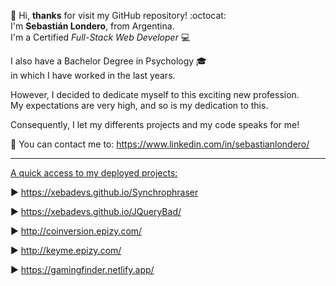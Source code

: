 👋 Hi, <b>thanks</b> for visit my GitHub repository! :octocat: <br>
I'm <b>Sebastián Londero</b>, from Argentina. <br>
I'm a Certified <i>Full-Stack Web Developer</i> :computer: <br>

I also have a Bachelor Degree in Psychology  :mortar_board:<br>
in which I have worked in the last years.

However, I decided to dedicate myself to this exciting new profession. <br>
My expectations are very high, and so is my dedication to this.

Consequently, I let my differents projects and my code speaks for me!

:email: You can contact me to: https://www.linkedin.com/in/sebastianlondero/

<hr>

<u>A quick access to my deployed projects:</u>

▶️ https://xebadevs.github.io/Synchrophraser

▶️ https://xebadevs.github.io/JQueryBad/

▶️ http://coinversion.epizy.com/

▶️ http://keyme.epizy.com/

▶️ https://gamingfinder.netlify.app/
